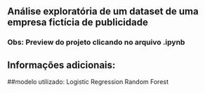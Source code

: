 ## Análise exploratória de um dataset de uma empresa **fictícia** de publicidade
### Obs: Preview do projeto clicando no arquivo .ipynb

## Informações adicionais:
##modelo utilizado:
Logistic Regression
Random Forest
